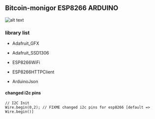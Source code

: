 ## Bitcoin-monigor ESP8266 ARDUINO

![alt text](screenshot/bitcoin-monitor.gif "Bitcoin-monitor")

### library list

- Adafruit_GFX

- Adafruit_SSD1306

- ESP8266WiFi

- ESP8266HTTPClient

- ArduinoJson

#### changed i2c pins

```arduino
// I2C Init
Wire.begin(0,2); // FIXME changed i2c pins for esp8266 [default => Wire.begin()]
```
